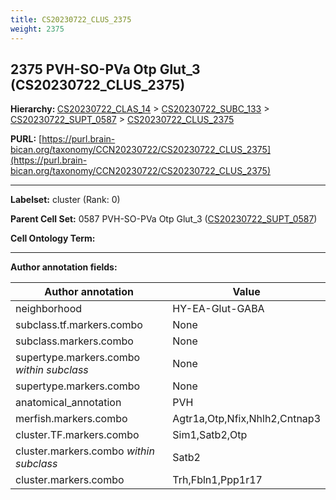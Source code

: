 ```yaml
---
title: CS20230722_CLUS_2375
weight: 2375
---
```

## 2375 PVH-SO-PVa Otp Glut_3 (CS20230722_CLUS_2375)
<b>Hierarchy: </b>
[CS20230722_CLAS_14](../CS20230722_CLAS_14) >
[CS20230722_SUBC_133](../CS20230722_SUBC_133) >
[CS20230722_SUPT_0587](../CS20230722_SUPT_0587) >
[CS20230722_CLUS_2375](../CS20230722_CLUS_2375)

**PURL:** [https://purl.brain-bican.org/taxonomy/CCN20230722/CS20230722_CLUS_2375](https://purl.brain-bican.org/taxonomy/CCN20230722/CS20230722_CLUS_2375)

---


**Labelset:** cluster (Rank: 0)

**Parent Cell Set:** 0587 PVH-SO-PVa Otp Glut_3 ([CS20230722_SUPT_0587](../CS20230722_SUPT_0587))



**Cell Ontology Term:** 

[MARKER GENES.]: #


---

[TRANSFERRED ANNOTATIONS.]: #


[AUTHOR ANNOTATION FIELDS.]: #


**Author annotation fields:**

| Author annotation | Value |
|-------------------|-------|
|neighborhood|HY-EA-Glut-GABA|
|subclass.tf.markers.combo|None|
|subclass.markers.combo|None|
|supertype.markers.combo _within subclass_|None|
|supertype.markers.combo|None|
|anatomical_annotation|PVH|
|merfish.markers.combo|Agtr1a,Otp,Nfix,Nhlh2,Cntnap3|
|cluster.TF.markers.combo|Sim1,Satb2,Otp|
|cluster.markers.combo _within subclass_|Satb2|
|cluster.markers.combo|Trh,Fbln1,Ppp1r17|
